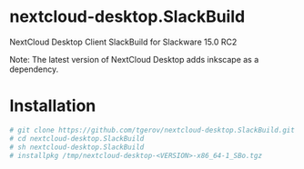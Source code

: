 # nextcloud-desktop.SlackBuild
NextCloud Desktop Client SlackBuild for Slackware 15.0 RC2

Note: The latest version of NextCloud Desktop adds inkscape as a dependency.

# Installation
````bash
# git clone https://github.com/tgerov/nextcloud-desktop.SlackBuild.git
# cd nextcloud-desktop.SlackBuild
# sh nextcloud-desktop.SlackBuild
# installpkg /tmp/nextcloud-desktop-<VERSION>-x86_64-1_SBo.tgz
````
